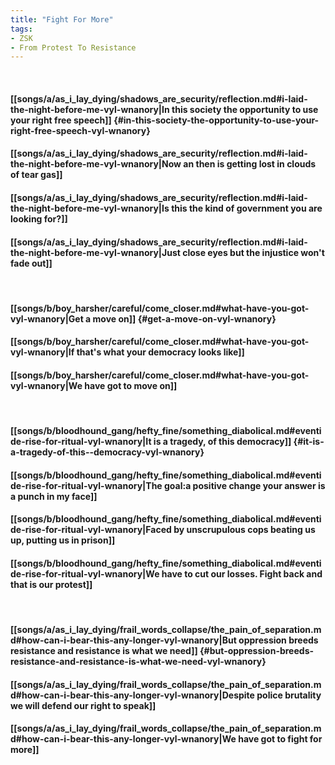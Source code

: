 ```yaml
---
title: "Fight For More"
tags:
- ZSK
- From Protest To Resistance
---
```

&nbsp;
#### [[songs/a/as_i_lay_dying/shadows_are_security/reflection.md#i-laid-the-night-before-me-vyl-wnanory|In this society the opportunity to use your right free speech]] {#in-this-society-the-opportunity-to-use-your-right-free-speech-vyl-wnanory}
#### [[songs/a/as_i_lay_dying/shadows_are_security/reflection.md#i-laid-the-night-before-me-vyl-wnanory|Now an then is getting lost in clouds of tear gas]]
#### [[songs/a/as_i_lay_dying/shadows_are_security/reflection.md#i-laid-the-night-before-me-vyl-wnanory|Is this the kind of government you are looking for?]]
#### [[songs/a/as_i_lay_dying/shadows_are_security/reflection.md#i-laid-the-night-before-me-vyl-wnanory|Just close eyes but the injustice won't fade out]]
&nbsp;
#### [[songs/b/boy_harsher/careful/come_closer.md#what-have-you-got-vyl-wnanory|Get a move on]] {#get-a-move-on-vyl-wnanory}
#### [[songs/b/boy_harsher/careful/come_closer.md#what-have-you-got-vyl-wnanory|If that's what your democracy looks like]]
#### [[songs/b/boy_harsher/careful/come_closer.md#what-have-you-got-vyl-wnanory|We have got to move on]]
&nbsp;
#### [[songs/b/bloodhound_gang/hefty_fine/something_diabolical.md#eventide-rise-for-ritual-vyl-wnanory|It is a tragedy, of this  democracy]] {#it-is-a-tragedy-of-this--democracy-vyl-wnanory}
#### [[songs/b/bloodhound_gang/hefty_fine/something_diabolical.md#eventide-rise-for-ritual-vyl-wnanory|The goal:a positive change your answer is a punch in my face]]
#### [[songs/b/bloodhound_gang/hefty_fine/something_diabolical.md#eventide-rise-for-ritual-vyl-wnanory|Faced by unscrupulous cops beating us up, putting us in prison]]
#### [[songs/b/bloodhound_gang/hefty_fine/something_diabolical.md#eventide-rise-for-ritual-vyl-wnanory|We have to cut our losses. Fight back and that is our protest]]
&nbsp;
#### [[songs/a/as_i_lay_dying/frail_words_collapse/the_pain_of_separation.md#how-can-i-bear-this-any-longer-vyl-wnanory|But oppression breeds resistance and resistance is what we need]] {#but-oppression-breeds-resistance-and-resistance-is-what-we-need-vyl-wnanory}
#### [[songs/a/as_i_lay_dying/frail_words_collapse/the_pain_of_separation.md#how-can-i-bear-this-any-longer-vyl-wnanory|Despite police brutality we will defend our right to speak]]
#### [[songs/a/as_i_lay_dying/frail_words_collapse/the_pain_of_separation.md#how-can-i-bear-this-any-longer-vyl-wnanory|We have got to fight for more]]
